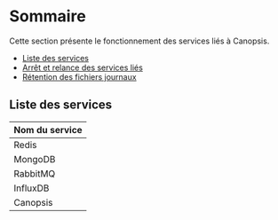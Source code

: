 # Sommaire

Cette section présente le fonctionnement des services liés à Canopsis.

- [Liste des services](liste-des-services.md)
- [Arrêt et relance des services liés](arret-relance-services.md)
- [Rétention des fichiers journaux](retention-des-logs.md)

## Liste des services

|Nom du service|
|--------------|
|Redis         |
|MongoDB       |
|RabbitMQ      |
|InfluxDB      |
|Canopsis      |
